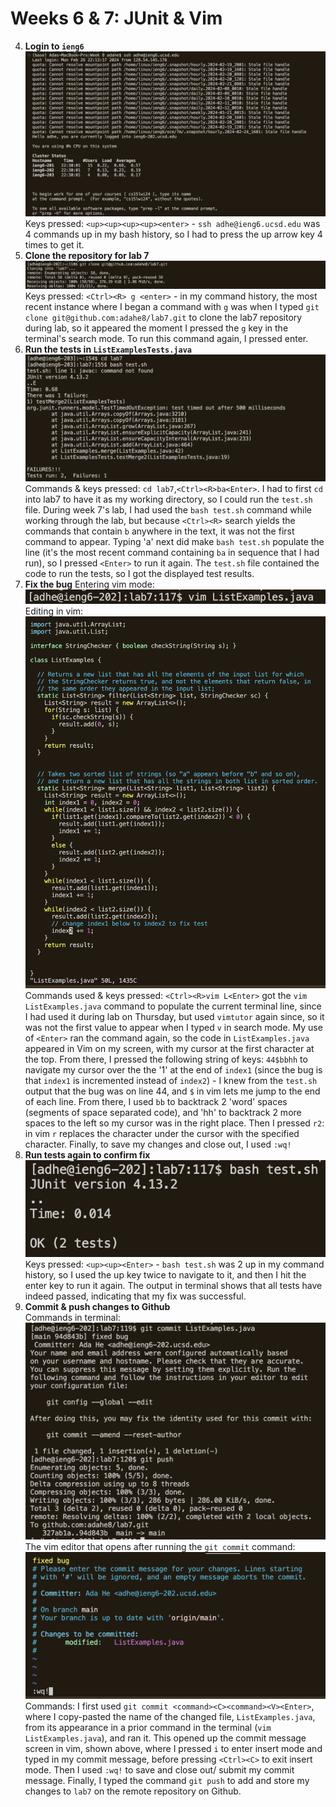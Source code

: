# Weeks 6 & 7: JUnit & Vim
4. **Login to `ieng6`**  
![Image](login.png)  
Keys pressed: `<up><up><up><up><enter>` - `ssh adhe@ieng6.ucsd.edu` was 4 commands up in my bash history, so I had to press the up arrow key 4 times to get it.
5. **Clone the repository for lab 7**  
![Image](gitclone.png)  
Keys pressed: `<Ctrl><R> g <enter>` - in my command history, the most recent instance where I began a command with `g` was when I typed `git clone git@github.com:adahe8/lab7.git` to clone the lab7 repository during lab, so it appeared the moment I pressed the `g` key in the terminal's search mode. To run this command again, I pressed enter.
6. **Run the tests in `ListExamplesTests.java`**  
![Image](testfailed.png)  
Commands & keys pressed: `cd lab7`,`<Ctrl><R>ba<Enter>`. I had to first `cd` into lab7 to have it as my working directory, so I could run the `test.sh` file. During week 7's lab, I had used the `bash test.sh` command while working through the lab, but because `<Ctrl><R>` search yields the commands that contain `b` anywhere in the text, it was not the first command to appear. Typing 'a' next did make `bash test.sh` populate the line (it's the most recent command containing `ba` in sequence that I had run), so I pressed `<Enter>` to run it again. The `test.sh` file contained the code to run the tests, so I got the displayed test results.
7. **Fix the bug**
Entering vim mode:
![Image](entervim.png)  
Editing in vim:
![Image](editinvim.png)
Commands used & keys pressed: `<Ctrl><R>vim L<Enter>` got the `vim ListExamples.java` command to populate the current terminal line, since I had used it during lab on Thursday, but used `vimtutor` again since, so it was not the first value to appear when I typed `v` in search mode. My use of `<Enter>` ran the command again, so the code in `ListExamples.java` appeared in Vim on my screen, with my cursor at the first character at the top. From there, I pressed the following string of keys: `44$bbhh` to navigate my cursor over the the  '1' at the end of `index1` (since the bug is that `index1` is incremented instead of `index2`) - I knew from the `test.sh` output that the bug was on line 44, and `$` in vim lets me jump to the end of each line. From there, I used `bb` to backtrack 2 'word' spaces (segments of space separated code), and 'hh' to backtrack 2 more spaces to the left so my cursor was in the right place. Then I pressed `r2`: in vim `r` replaces the character under the cursor with the specified character. Finally, to save my changes and close out, I used `:wq!`
9. **Run tests again to confirm fix**  
![Image](testsuccess.png)  
Keys pressed: `<up><up><Enter>` - `bash test.sh` was 2 up in my command history, so I used the up key twice to navigate to it, and then I hit the enter key to run it again. The output in terminal shows that all tests have indeed passed, indicating that my fix was successful.
10. **Commit & push changes to Github**  
Commands in terminal:
![Image](commitandpush.png)  
The vim editor that opens after running the `git commit` command:
![Image](commitmsg.png) 
Commands: I first used `git commit <command><C><command><V><Enter>`, where I copy-pasted the name of the changed file, `ListExamples.java`, from its appearance in a prior command in the terminal (`vim ListExamples.java`), and ran it. This opened up the commit message screen in vim, shown above, where I pressed `i` to enter insert mode and typed in my commit message, before pressing `<Ctrl><C>` to exit insert mode. Then I used `:wq!` to save and close out/ submit my commit message. Finally, I typed the command `git push` to add and store my changes to `lab7` on the remote repository on Github.
